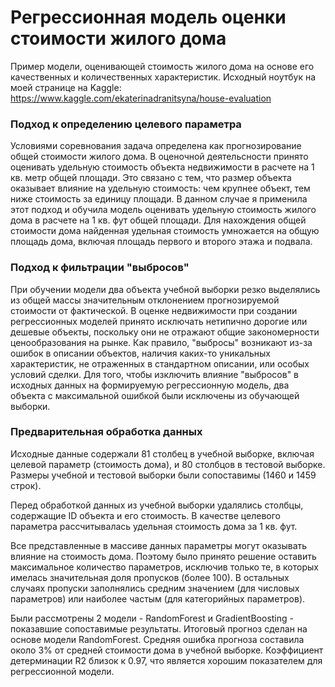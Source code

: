 # Регрессионная модель оценки стоимости жилого дома

Пример модели, оценивающей стоимость жилого дома на основе его качественных и количественных характеристик. Исходный ноутбук на моей странице на Kaggle: https://www.kaggle.com/ekaterinadranitsyna/house-evaluation

### Подход к определению целевого параметра
Условиями соревнования задача определена как прогнозирование общей стоимости жилого дома. В оценочной деятельсности принято оценивать удельную стоимость объекта недвижимости в расчете на 1 кв. метр общей площади. Это связано с тем, что размер объекта оказывает влияние на удельную стоимость: чем крупнее объект, тем ниже стоимость за единицу площади. В данном случае я применила этот подход и обучила модель оценивать удельную стоимость жилого дома в расчете на 1 кв. фут общей площади. Для нахождения общей стоимости дома найденная удельная стоимость умножается на общую площадь дома, включая площадь первого и второго этажа и подвала.

### Подход к фильтрации "выбросов"
При обучении модели два объекта учебной выборки резко выделялись из общей массы значительным отклонением прогнозируемой стоимости от фактической. В оценке недвижимости при создании регрессионных моделей принято исключать нетипично дорогие или дешевые объекты, поскольку они не отражают общие закономерности ценообразования на рынке. Как правило, "выбросы" возникают из-за ошибок в описании объектов, наличия каких-то уникальных характеристик, не отраженных в стандартном описании, или особых условий сделки. Для того, чтобы изключить влияние "выбросов" в исходных данных на формируемую регрессионную модель, два объекта с максимальной ошибкой были исключены из обучающей выборки.

### Предварительная обработка данных
Исходные данные содержали 81 столбец в учебной выборке, включая целевой параметр (стоимость дома), и 80 столбцов в тестовой выборке. Размеры учебной и тестовой выборки были сопоставимы (1460 и 1459 строк).

Перед обработкой данных из учебной выборки удалялись столбцы, содержащие ID объекта и его стоимость. В качестве целевого параметра рассчитывалась удельная стоимость дома за 1 кв. фут.

Все представленные в массиве данных параметры могут оказывать влияние на стоимость дома. Поэтому было принято решение оставить максимальное количество параметров, исключив только те, в которых имелась значительная доля пропусков (более 100). В остальных случаях пропуски заполнялись средним значением (для числовых параметров) или наиболее частым (для категорийных параметров).

Были рассмотрены 2 модели - RandomForest и GradientBoosting - показавшие сопоставимые результаты. Итоговый прогноз сделан на основе модели RandomForest. Средняя ошибка прогноза составила около 3% от средней стоимости дома в учебной выборке. Коэффициент детерминации R2 близок к 0.97, что является хорошим показателем для регрессионной модели.
